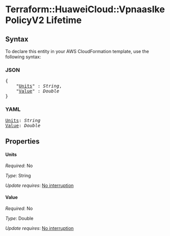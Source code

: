 # Terraform::HuaweiCloud::VpnaasIkePolicyV2 Lifetime

## Syntax

To declare this entity in your AWS CloudFormation template, use the following syntax:

### JSON

<pre>
{
    "<a href="#units" title="Units">Units</a>" : <i>String</i>,
    "<a href="#value" title="Value">Value</a>" : <i>Double</i>
}
</pre>

### YAML

<pre>
<a href="#units" title="Units">Units</a>: <i>String</i>
<a href="#value" title="Value">Value</a>: <i>Double</i>
</pre>

## Properties

#### Units

_Required_: No

_Type_: String

_Update requires_: [No interruption](https://docs.aws.amazon.com/AWSCloudFormation/latest/UserGuide/using-cfn-updating-stacks-update-behaviors.html#update-no-interrupt)

#### Value

_Required_: No

_Type_: Double

_Update requires_: [No interruption](https://docs.aws.amazon.com/AWSCloudFormation/latest/UserGuide/using-cfn-updating-stacks-update-behaviors.html#update-no-interrupt)


